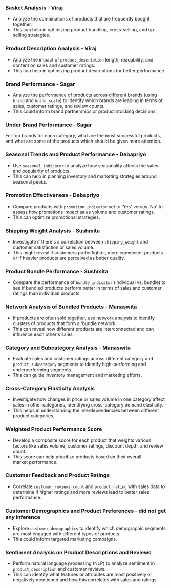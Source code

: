 ### Basket Analysis - Viraj
- Analyze the combinations of products that are frequently bought together.
- This can help in optimizing product bundling, cross-selling, and up-selling strategies.

### Product Description Analysis - Viraj
- Analyze the impact of `product_description` length, readability, and content on sales and customer ratings.
- This can help in optimizing product descriptions for better performance.

### Brand Performance - Sagar
- Analyze the performance of products across different brands (using `brand` and `brand_scale`) to identify which brands are leading in terms of sales, customer ratings, and review counts.
- This could inform brand partnerships or product stocking decisions.

### Under Brand Performance - Sagar
For top brands for each category, what are the most successful products, and what are some of the products which should be given more attention.


### Seasonal Trends and Product Performance - Debapriyo
- Use `seasonal_indicator` to analyze how seasonality affects the sales and popularity of products.
- This can help in planning inventory and marketing strategies around seasonal peaks.


### Promotion Effectiveness - Debapriyo
- Compare products with `promotion_indicator` set to 'Yes' versus 'No' to assess how promotions impact sales volume and customer ratings.
- This can optimize promotional strategies.


### Shipping Weight Analysis - Sushmita
- Investigate if there's a correlation between `shipping_weight` and customer satisfaction or sales volume.
- This might reveal if customers prefer lighter, more convenient products or if heavier products are perceived as better quality.


### Product Bundle Performance - Sushmita
- Compare the performance of `bundle_indicator` (individual vs. bundle) to see if bundled products perform better in terms of sales and customer ratings than individual products.


### Network Analysis of Bundled Products - Manaswita
- If products are often sold together, use network analysis to identify clusters of products that form a 'bundle network'.
- This can reveal how different products are interconnected and can influence each other's sales.

### Category and Subcategory Analysis - Manaswita
- Evaluate sales and customer ratings across different category and `product_subcategory` segments to identify high-performing and underperforming segments.
- This can guide inventory management and marketing efforts.



### Cross-Category Elasticity Analysis
- Investigate how changes in price or sales volume in one category affect sales in other categories, identifying cross-category demand elasticity.
- This helps in understanding the interdependencies between different product categories.


### Weighted Product Performance Score
- Develop a composite score for each product that weights various factors like sales volume, customer ratings, discount depth, and review count.
- This score can help prioritize products based on their overall market performance.



### Customer Feedback and Product Ratings
- Correlate `customer_reviews_count` and `product_rating` with sales data to determine if higher ratings and more reviews lead to better sales performance.


### Customer Demographics and Product Preferences - did not get any inference
- Explore `customer_demographics` to identify which demographic segments are most engaged with different types of products.
- This could inform targeted marketing campaigns.


### Sentiment Analysis on Product Descriptions and Reviews
- Perform natural language processing (NLP) to analyze sentiment in `product_description` and customer reviews.
- This can identify what features or attributes are most positively or negatively mentioned and how this correlates with sales and ratings.
